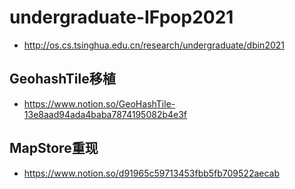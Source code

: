 # undergraduate-IFpop2021
- http://os.cs.tsinghua.edu.cn/research/undergraduate/dbin2021

## GeohashTile移植
- https://www.notion.so/GeoHashTile-13e8aad94ada4baba7874195082b4e3f

## MapStore重现
- https://www.notion.so/d91965c59713453fbb5fb709522aecab